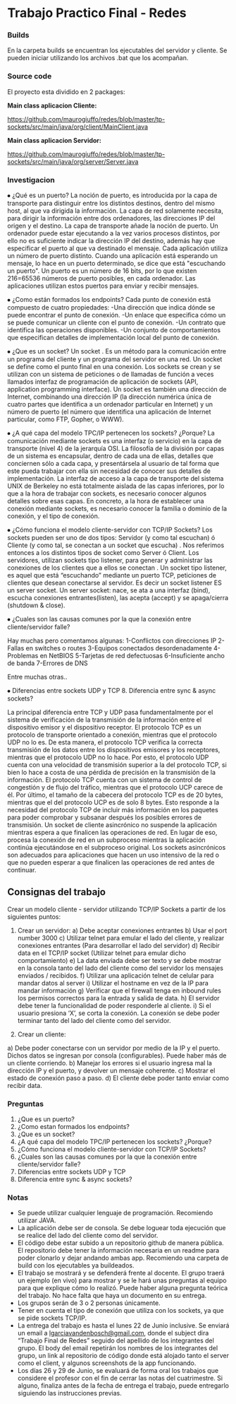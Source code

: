 # Trabajo Practico Final - Redes

### Builds

En la carpeta builds se encuentran los ejecutables del servidor y cliente. Se pueden iniciar utilizando los archivos .bat que los acompañan.

### Source code

El proyecto esta dividido en 2 packages:

**Main class aplicacion Cliente:**

https://github.com/maurogiuffo/redes/blob/master/tp-sockets/src/main/java/org/client/MainClient.java


**Main class aplicacion Servidor:**

https://github.com/maurogiuffo/redes/blob/master/tp-sockets/src/main/java/org/server/Server.java



### Investigacion
⦁	¿Qué es un puerto? 
La noción de puerto, es introducida por la capa de transporte para distinguir entre los distintos destinos, dentro del mismo host, al que va dirigida la información.
La capa de red solamente necesita, para dirigir la información entre dos ordenadores, las direcciones IP del origen y el destino. La capa de transporte añade la noción de puerto.
Un ordenador puede estar ejecutando a la vez varios procesos distintos, por ello no es suficiente indicar la dirección IP del destino, además hay que especificar el puerto al que va destinado el mensaje.
Cada aplicación utiliza un número de puerto distinto. Cuando una aplicación está esperando un mensaje, lo hace en un puerto determinado, se dice que está "escuchando un puerto".
Un puerto es un número de 16 bits, por lo que existen 216=65536 números de puerto posibles, en cada ordenador. Las aplicaciones utilizan estos puertos para enviar y recibir mensajes.

⦁	¿Como están formados los endpoints?
Cada punto de conexión está compuesto de cuatro propiedades:
-Una dirección que indica dónde se puede encontrar el punto de conexión.
-Un enlace que especifica cómo un se puede comunicar un cliente con el punto de conexión.
-Un contrato que identifica las operaciones disponibles.
-Un conjunto de comportamientos que especifican detalles de implementación local del punto de conexión.

⦁	¿Que es un socket? 
Un socket . Es un método para la comunicación entre un programa del cliente y un programa del servidor en una red. Un socket se define como el punto final en una conexión. Los sockets se crean y se utilizan con un sistema de peticiones o de llamadas de función a veces llamados interfaz de programación de aplicación de sockets (API, application programming interface).
Un socket es también una dirección de Internet, combinando una dirección IP (la dirección numérica única de cuatro partes que identifica a un ordenador particular en Internet) y un número de puerto (el número que identifica una aplicación de Internet particular, como FTP, Gopher, o WWW).

⦁	¿A qué capa del modelo TPC/IP pertenecen los sockets? ¿Porque? 
La comunicación mediante sockets es una interfaz (o servicio) en la capa de transporte (nivel 4) de la jerarquía OSI. La filosofía de la división por capas de un sistema es encapsular, dentro de cada una de ellas, detalles que conciernen sólo a cada capa, y presentársela al usuario de tal forma que este pueda trabajar con ella sin necesidad de conocer sus detalles de implementación. La interfaz de acceso a la capa de transporte del sistema UNIX de Berkeley no está totalmente aislada de las capas inferiores, por lo que a la hora de trabajar con sockets, es necesario conocer algunos detalles sobre esas capas. En concreto, a la hora de establecer una conexión mediante sockets, es necesario conocer la familia o dominio de la conexión, y el tipo de conexión.
 

⦁	¿Cómo funciona el modelo cliente-servidor con TCP/IP Sockets? 
Los sockets pueden ser uno de dos tipos: Servidor (y como tal escuchan) ó Cliente (y como tal, se conectan a un socket que escucha) . Nos referimos entonces a los distintos tipos de socket como Server ó Client.
Los servidores, utilizan sockets tipo listener, para generar y administrar las conexiones de los clientes que a ellos se conectan . Un socket tipo listener, es aquel que está “escuchando” mediante un puerto TCP, peticiones de clientes que desean conectarse al servidor. Es decir un socket listener ES un server socket.
Un server socket: nace, se ata a una interfaz (bind), escucha conexiones entrantes(listen), las acepta (accept) y se apaga/cierra (shutdown & close).

⦁	¿Cuales son las causas comunes por la que la conexión entre cliente/servidor falle?

Hay muchas pero comentamos algunas:
1-Conflictos con direcciones IP
2-Fallas en switches o routes
3-Equipos conectados desordenadamente
4-Problemas en NetBIOS
5-Tarjetas de red defectuosas
6-Insuficiente ancho de banda
7-Errores de DNS

Entre muchas otras..

⦁	Diferencias entre sockets UDP y TCP 8. Diferencia entre sync & async sockets?

La principal diferencia entre TCP y UDP pasa fundamentalmente por el sistema de verificación de la transmisión de la información entre el dispositivo emisor y el dispositivo receptor. El protocolo TCP es un protocolo de transporte orientado a conexión, mientras que el protocolo UDP no lo es. De esta manera, el protocolo TCP verifica la correcta transmisión de los datos entre los dispositivos emisores y los receptores, mientras que el protocolo UDP no lo hace.
Por esto, el protocolo UDP cuenta con una velocidad de transmisión superior a la del protocolo TCP, si bien lo hace a costa de una pérdida de precisión en la transmisión de la información.
El protocolo TCP cuenta con un sistema de control de congestión y de flujo del tráfico, mientras que el protocolo UCP carece de él.
Por último, el tamaño de la cabecera del protocolo TCP es de 20 bytes, mientras que el del protocolo UCP es de solo 8 bytes. Esto responde a la necesidad del protocolo TCP de incluir más información en los paquetes para poder comprobar y subsanar después los posibles errores de transmisión.
Un socket de cliente asincrónico no suspende la aplicación mientras espera a que finalicen las operaciones de red. En lugar de eso, procesa la conexión de red en un subproceso mientras la aplicación continúa ejecutándose en el subproceso original. Los sockets asincrónicos son adecuados para aplicaciones que hacen un uso intensivo de la red o que no pueden esperar a que finalicen las operaciones de red antes de continuar.



## Consignas del trabajo

Crear un modelo cliente - servidor utilizando TCP/IP Sockets a partir de los siguientes puntos:

1) Crear un servidor:
a) Debe aceptar conexiones entrantes
b) Usar el port number 3000
c) Utilizar telnet para emular el lado del cliente, y realizar conexiones entrantes
(Para desarrollar el lado del servidor)
d) Recibir data en el TCP/IP socket (Utilizar telnet para emular dicho
comportamiento)
e) La data enviada debe ser texto y se debe mostrar en la consola tanto del lado
del cliente como del servidor los mensajes enviados / recibidos.
f) Utilizar una aplicación telnet de celular para mandar datos al server
i) Utilizar el hostname en vez de la IP para mandar información
g) Verificar que el firewall tenga en inbound rules los permisos correctos para la
entrada y salida de data.
h) El servidor debe tener la funcionalidad de poder responderle al cliente.
i) Si el usuario presiona ‘X’, se corta la conexión. La conexión se debe poder
terminar tanto del lado del cliente como del servidor.


2) Crear un cliente:

a) Debe poder conectarse con un servidor por medio de la IP y el puerto. Dichos
datos se ingresan por consola (configurables). Puede haber más de un cliente
corriendo.
b) Manejar los errores si el usuario ingresa mal la dirección IP y el puerto, y
devolver un mensaje coherente.
c) Mostrar el estado de conexión paso a paso.
d) El cliente debe poder tanto enviar como recibir data.


### Preguntas

1. ¿Que es un puerto?
2. ¿Como estan formados los endpoints?
3. ¿Que es un socket?
4. ¿A qué capa del modelo TPC/IP pertenecen los sockets? ¿Porque?
5. ¿Cómo funciona el modelo cliente-servidor con TCP/IP Sockets?
6. ¿Cuales son las causas comunes por la que la conexión entre cliente/servidor falle?
7. Diferencias entre sockets UDP y TCP
8. Diferencia entre sync & async sockets?


### Notas

- Se puede utilizar cualquier lenguaje de programación. Recomiendo utilizar JAVA.
- La aplicación debe ser de consola. Se debe loguear toda ejecución que se realice del
lado del cliente como del servidor.
- El código debe estar subido a un repositorio github de manera pública. El repositorio
debe tener la información necesaria en un readme para poder clonarlo y dejar andando
ambas app. Recomiendo una carpeta de build con los ejecutables ya buildeados.
- El trabajo se mostrará y se defenderá frente al docente. El grupo traerá un ejemplo (en
vivo) para mostrar y se le hará unas preguntas al equipo para que explique cómo lo
realizó. Puede haber alguna pregunta teórica del trabajo. No hace falta que haya un
documento en su entrega.
- Los grupos serán de 3 o 2 personas únicamente.
- Tener en cuenta el tipo de conexión que utiliza con los sockets, ya que se pide
sockets TCP/IP.
- La entrega del trabajo es hasta el lunes 22 de Junio inclusive. Se enviará un email a
lgarciavandenbosch@gmail.com, donde el subject dira “Trabajo Final de Redes”
seguido del apellido de los integrantes del grupo. El body del email repetirán los
nombres de los integrantes del grupo, un link al repositorio de código donde está
alojado tanto el server como el client, y algunos screenshots de la app funcionando.
- Los días 26 y 29 de Junio, se evaluará de forma oral los trabajos que considere el
profesor con el fin de cerrar las notas del cuatrimestre. Si alguno, finaliza antes de la
fecha de entrega el trabajo, puede entregarlo siguiendo las instrucciones previas.
